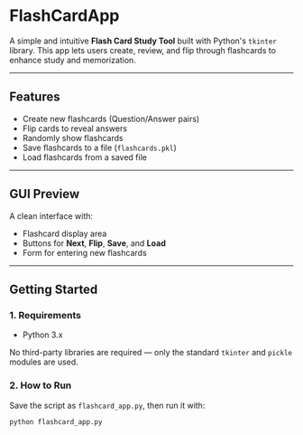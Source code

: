 # FlashCardApp

A simple and intuitive **Flash Card Study Tool** built with Python's `tkinter` library. This app lets users create, review, and flip through flashcards to enhance study and memorization.

---

##  Features

-  Create new flashcards (Question/Answer pairs)
-  Flip cards to reveal answers
-  Randomly show flashcards
-  Save flashcards to a file (`flashcards.pkl`)
-  Load flashcards from a saved file

---

##  GUI Preview

A clean interface with:
- Flashcard display area
- Buttons for **Next**, **Flip**, **Save**, and **Load**
- Form for entering new flashcards

---

##  Getting Started

### 1. **Requirements**

- Python 3.x

No third-party libraries are required — only the standard `tkinter` and `pickle` modules are used.

### 2. **How to Run**

Save the script as `flashcard_app.py`, then run it with:

```bash
python flashcard_app.py
